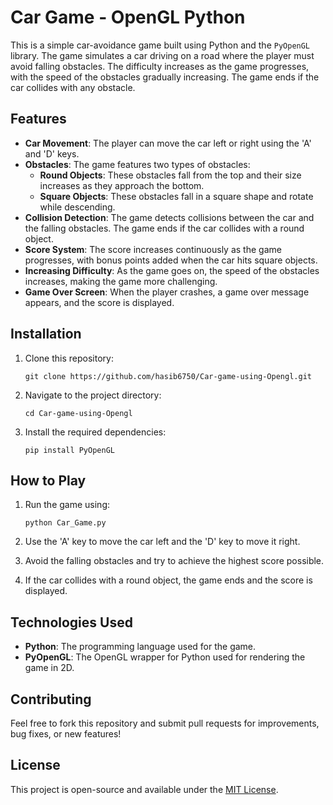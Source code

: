 
# Car Game - OpenGL Python

This is a simple car-avoidance game built using Python and the `PyOpenGL` library. The game simulates a car driving on a road where the player must avoid falling obstacles. The difficulty increases as the game progresses, with the speed of the obstacles gradually increasing. The game ends if the car collides with any obstacle.

## Features
- **Car Movement**: The player can move the car left or right using the 'A' and 'D' keys.
- **Obstacles**: The game features two types of obstacles:
  - **Round Objects**: These obstacles fall from the top and their size increases as they approach the bottom.
  - **Square Objects**: These obstacles fall in a square shape and rotate while descending.
- **Collision Detection**: The game detects collisions between the car and the falling obstacles. The game ends if the car collides with a round object.
- **Score System**: The score increases continuously as the game progresses, with bonus points added when the car hits square objects.
- **Increasing Difficulty**: As the game goes on, the speed of the obstacles increases, making the game more challenging.
- **Game Over Screen**: When the player crashes, a game over message appears, and the score is displayed.

## Installation

1. Clone this repository:
   ```
   git clone https://github.com/hasib6750/Car-game-using-Opengl.git
   ```

2. Navigate to the project directory:
   ```
   cd Car-game-using-Opengl
   ```

3. Install the required dependencies:
   ```
   pip install PyOpenGL
   ```

## How to Play

1. Run the game using:
   ```
   python Car_Game.py
   ```

2. Use the 'A' key to move the car left and the 'D' key to move it right.

3. Avoid the falling obstacles and try to achieve the highest score possible.

4. If the car collides with a round object, the game ends and the score is displayed.

## Technologies Used
- **Python**: The programming language used for the game.
- **PyOpenGL**: The OpenGL wrapper for Python used for rendering the game in 2D.

## Contributing

Feel free to fork this repository and submit pull requests for improvements, bug fixes, or new features!

## License

This project is open-source and available under the [MIT License](LICENSE).
